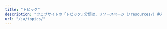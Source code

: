```yaml
---
title: "トピック"
description: "ウェブサイトの「トピック」分類は、リソースページ（/resources/）専用の幅広いトピックをカテゴライズしています。この組織枠組みは、様々な情報リソースの発見とアクセスを効率化するように設計されており、ユーザーがサイトのリソースセクション内の関連コンテンツを迅速かつ効果的に見つけられるようにしています。"
url: "/ja/topics/"
---
```

